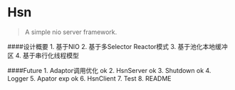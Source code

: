 

# Hsn
> A simple nio server framework.


####设计概要
	1. 基于NIO
	2. 基于多Selector Reactor模式
	3. 基于池化本地缓冲区
	4. 基于串行化线程模型
	
	
####Future
	1. Adaptor调用优化		ok
	2. HsnServer			ok
	3. Shutdown			ok
	4. Logger 
	5. Apator exp		ok
	6. HsnClient
	7. Test
	8. README